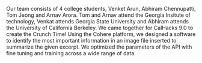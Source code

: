 Our team consists of 4 college students, Venket Arun, Abhiram Chennupatti, Tom Jeong and Arnav Arora. Tom and Arnav attend the Georgia Insitute
of technology, Venkat attends Georgia State University and Abhiram attends the University of California Berkeley. We came together for CalHacks 9.0 to
create the Crunch Time! Using the Cohere platform, we designed a software to identify the most important information in an image file inserted to summarize the given excerpt. We optimized the parameters of the API with fine tuning and training across a wide range of data.
